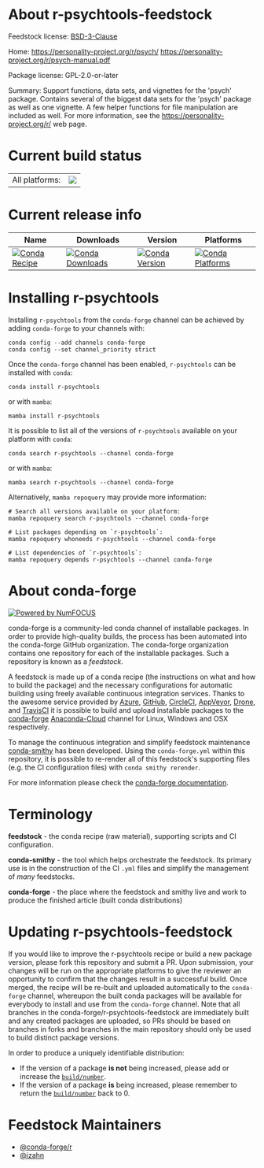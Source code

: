 About r-psychtools-feedstock
============================

Feedstock license: [BSD-3-Clause](https://github.com/conda-forge/r-psychtools-feedstock/blob/main/LICENSE.txt)

Home: https://personality-project.org/r/psych/ https://personality-project.org/r/psych-manual.pdf

Package license: GPL-2.0-or-later

Summary: Support functions,  data sets, and vignettes for the 'psych' package. Contains several of the biggest data sets for the 'psych' package as well as one vignette. A few helper functions for file manipulation are included as well. For more information, see the <https://personality-project.org/r/> web page.

Current build status
====================


<table><tr><td>All platforms:</td>
    <td>
      <a href="https://dev.azure.com/conda-forge/feedstock-builds/_build/latest?definitionId=13349&branchName=main">
        <img src="https://dev.azure.com/conda-forge/feedstock-builds/_apis/build/status/r-psychtools-feedstock?branchName=main">
      </a>
    </td>
  </tr>
</table>

Current release info
====================

| Name | Downloads | Version | Platforms |
| --- | --- | --- | --- |
| [![Conda Recipe](https://img.shields.io/badge/recipe-r--psychtools-green.svg)](https://anaconda.org/conda-forge/r-psychtools) | [![Conda Downloads](https://img.shields.io/conda/dn/conda-forge/r-psychtools.svg)](https://anaconda.org/conda-forge/r-psychtools) | [![Conda Version](https://img.shields.io/conda/vn/conda-forge/r-psychtools.svg)](https://anaconda.org/conda-forge/r-psychtools) | [![Conda Platforms](https://img.shields.io/conda/pn/conda-forge/r-psychtools.svg)](https://anaconda.org/conda-forge/r-psychtools) |

Installing r-psychtools
=======================

Installing `r-psychtools` from the `conda-forge` channel can be achieved by adding `conda-forge` to your channels with:

```
conda config --add channels conda-forge
conda config --set channel_priority strict
```

Once the `conda-forge` channel has been enabled, `r-psychtools` can be installed with `conda`:

```
conda install r-psychtools
```

or with `mamba`:

```
mamba install r-psychtools
```

It is possible to list all of the versions of `r-psychtools` available on your platform with `conda`:

```
conda search r-psychtools --channel conda-forge
```

or with `mamba`:

```
mamba search r-psychtools --channel conda-forge
```

Alternatively, `mamba repoquery` may provide more information:

```
# Search all versions available on your platform:
mamba repoquery search r-psychtools --channel conda-forge

# List packages depending on `r-psychtools`:
mamba repoquery whoneeds r-psychtools --channel conda-forge

# List dependencies of `r-psychtools`:
mamba repoquery depends r-psychtools --channel conda-forge
```


About conda-forge
=================

[![Powered by
NumFOCUS](https://img.shields.io/badge/powered%20by-NumFOCUS-orange.svg?style=flat&colorA=E1523D&colorB=007D8A)](https://numfocus.org)

conda-forge is a community-led conda channel of installable packages.
In order to provide high-quality builds, the process has been automated into the
conda-forge GitHub organization. The conda-forge organization contains one repository
for each of the installable packages. Such a repository is known as a *feedstock*.

A feedstock is made up of a conda recipe (the instructions on what and how to build
the package) and the necessary configurations for automatic building using freely
available continuous integration services. Thanks to the awesome service provided by
[Azure](https://azure.microsoft.com/en-us/services/devops/), [GitHub](https://github.com/),
[CircleCI](https://circleci.com/), [AppVeyor](https://www.appveyor.com/),
[Drone](https://cloud.drone.io/welcome), and [TravisCI](https://travis-ci.com/)
it is possible to build and upload installable packages to the
[conda-forge](https://anaconda.org/conda-forge) [Anaconda-Cloud](https://anaconda.org/)
channel for Linux, Windows and OSX respectively.

To manage the continuous integration and simplify feedstock maintenance
[conda-smithy](https://github.com/conda-forge/conda-smithy) has been developed.
Using the ``conda-forge.yml`` within this repository, it is possible to re-render all of
this feedstock's supporting files (e.g. the CI configuration files) with ``conda smithy rerender``.

For more information please check the [conda-forge documentation](https://conda-forge.org/docs/).

Terminology
===========

**feedstock** - the conda recipe (raw material), supporting scripts and CI configuration.

**conda-smithy** - the tool which helps orchestrate the feedstock.
                   Its primary use is in the construction of the CI ``.yml`` files
                   and simplify the management of *many* feedstocks.

**conda-forge** - the place where the feedstock and smithy live and work to
                  produce the finished article (built conda distributions)


Updating r-psychtools-feedstock
===============================

If you would like to improve the r-psychtools recipe or build a new
package version, please fork this repository and submit a PR. Upon submission,
your changes will be run on the appropriate platforms to give the reviewer an
opportunity to confirm that the changes result in a successful build. Once
merged, the recipe will be re-built and uploaded automatically to the
`conda-forge` channel, whereupon the built conda packages will be available for
everybody to install and use from the `conda-forge` channel.
Note that all branches in the conda-forge/r-psychtools-feedstock are
immediately built and any created packages are uploaded, so PRs should be based
on branches in forks and branches in the main repository should only be used to
build distinct package versions.

In order to produce a uniquely identifiable distribution:
 * If the version of a package **is not** being increased, please add or increase
   the [``build/number``](https://docs.conda.io/projects/conda-build/en/latest/resources/define-metadata.html#build-number-and-string).
 * If the version of a package **is** being increased, please remember to return
   the [``build/number``](https://docs.conda.io/projects/conda-build/en/latest/resources/define-metadata.html#build-number-and-string)
   back to 0.

Feedstock Maintainers
=====================

* [@conda-forge/r](https://github.com/conda-forge/r/)
* [@izahn](https://github.com/izahn/)

